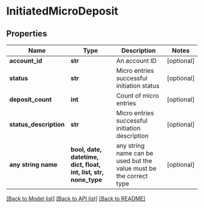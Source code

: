 # InitiatedMicroDeposit


## Properties
Name | Type | Description | Notes
------------ | ------------- | ------------- | -------------
**account_id** | **str** | An account ID | [optional] 
**status** | **str** | Micro entries successful initiation status | [optional] 
**deposit_count** | **int** | Count of micro entries | [optional] 
**status_description** | **str** | Micro entries successful initiation description | [optional] 
**any string name** | **bool, date, datetime, dict, float, int, list, str, none_type** | any string name can be used but the value must be the correct type | [optional]

[[Back to Model list]](../README.md#documentation-for-models) [[Back to API list]](../README.md#documentation-for-api-endpoints) [[Back to README]](../README.md)



